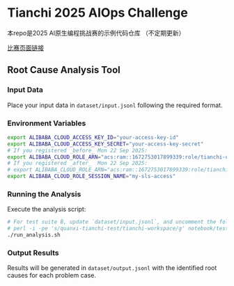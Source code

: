# Tianchi 2025 AIOps Challenge

本repo是2025 AI原生编程挑战赛的示例代码仓库 （不定期更新）

[比赛页面链接](https://tianchi.aliyun.com/competition/entrance/532387?utm_content=g_1000406886)

## Root Cause Analysis Tool

### Input Data

Place your input data in `dataset/input.jsonl` following the required format.

### Environment Variables

```bash
export ALIBABA_CLOUD_ACCESS_KEY_ID="your-access-key-id"
export ALIBABA_CLOUD_ACCESS_KEY_SECRET="your-access-key-secret"
# If you registered _before_ Mon 22 Sep 2025:
export ALIBABA_CLOUD_ROLE_ARN="acs:ram::1672753017899339:role/tianchi-user-a"
# If you registered _after_  Mon 22 Sep 2025:
# export ALIBABA_CLOUD_ROLE_ARN="acs:ram::1672753017899339:role/tianchi-user-1"
export ALIBABA_CLOUD_ROLE_SESSION_NAME="my-sls-access"
```

### Running the Analysis

Execute the analysis script:

```bash
# For test suite B, update `dataset/input.jsonl`, and uncomment the following line:
# perl -i -pe 's/quanxi-tianchi-test/tianchi-workspace/g' notebook/test_cms_query.py
./run_analysis.sh
```

### Output Results

Results will be generated in `dataset/output.jsonl` with the identified root causes for each problem case.
